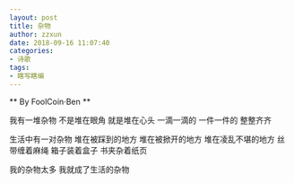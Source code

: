 ```yaml
---
layout: post
title: 杂物
author: zzxun
date: 2018-09-16 11:07:40
categories:
- 诗歌
tags:
- 瞎写瞎编
---
```

** By FoolCoin·Ben **

我有一堆杂物
不是堆在眼角
就是堆在心头
一滴一滴的
一件一件的
整整齐齐

生活中有一对杂物
堆在被踩到的地方
堆在被掀开的地方
堆在凌乱不堪的地方
丝带缠着麻绳
箱子装着盒子
书夹杂着纸页

我的杂物太多
我就成了生活的杂物

